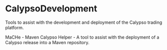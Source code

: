 CalypsoDevelopment
============================

Tools to assist with the development and deployment of the Calypso trading platform.

MaCHe - Maven Calypso Helper - A tool to assist with the deployment of a Calypso release into a Maven repository.